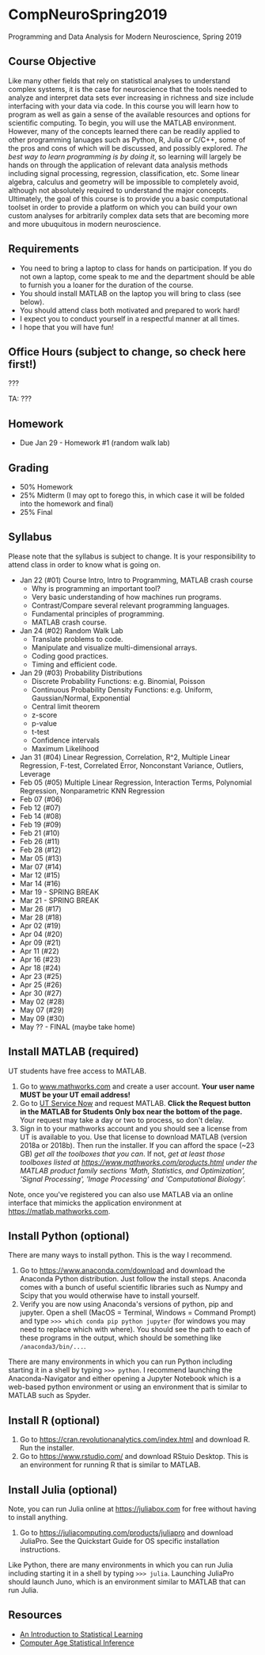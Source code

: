 # CompNeuroSpring2019
Programming and Data Analysis for Modern Neuroscience, Spring 2019

## Course Objective
Like many other fields that rely on statistical analyses to understand complex systems, it is the case for neuroscience that the tools needed to analyze and interpret data sets ever increasing in richness and size include interfacing with your data via code. In this course you will learn how to program as well as gain a sense of the available resources and options for scientific computing. To begin, you will use the MATLAB environment. However, many of the concepts learned there can be readily applied to other programming lanuages such as Python, R, Julia or C/C++, some of the pros and cons of which will be discussed, and possibly explored. *The best way to learn programming is by doing it*, so learning will largely be hands on through the application of relevant data analysis methods including signal processing, regression, classification, etc. Some linear algebra, calculus and geometry will be impossible to completely avoid, although not absolutely required to understand the major concepts. Ultimately, the goal of this course is to provide you a basic computational toolset in order to provide a platform on which you can build your own custom analyses for arbitrarily complex data sets that are becoming more and more ubuquitous in modern neuroscience.

## Requirements
* You need to bring a laptop to class for hands on participation. If you do not own a laptop, come speak to me and the department should be able to furnish you a loaner for the duration of the course.
* You should install MATLAB on the laptop you will bring to class (see below).
* You should attend class both motivated and prepared to work hard!
* I expect you to conduct yourself in a respectful manner at all times.
* I hope that you will have fun!

## Office Hours (subject to change, so check here first!)
???

TA: ???

## Homework
* Due Jan 29 - Homework #1 (random walk lab)

## Grading
* 50% Homework
* 25% Midterm (I may opt to forego this, in which case it will be folded into the homework and final)
* 25% Final

## Syllabus
Please note that the syllabus is subject to change. It is your responsibility to attend class in order to know what is going on.

* Jan 22 (#01) Course Intro, Intro to Programming, MATLAB crash course
  * Why is programming an important tool?
  * Very basic understanding of how machines run programs.
  * Contrast/Compare several relevant programming languages.
  * Fundamental principles of programming.
  * MATLAB crash course.
* Jan 24 (#02) Random Walk Lab
  * Translate problems to code.
  * Manipulate and visualize multi-dimensional arrays.
  * Coding good practices.
  * Timing and efficient code.
* Jan 29 (#03) Probability Distributions
  * Discrete Probability Functions: e.g. Binomial, Poisson
  * Continuous Probability Density Functions: e.g. Uniform, Gaussian/Normal, Exponential
  * Central limit theorem
  * z-score
  * p-value
  * t-test
  * Confidence intervals
  * Maximum Likelihood
* Jan 31 (#04) Linear Regression, Correlation, R^2, Multiple Linear Regression, F-test, Correlated Error, Nonconstant Variance, Outliers, Leverage
* Feb 05 (#05) Multiple Linear Regression, Interaction Terms, Polynomial Regression, Nonparametric KNN Regression
* Feb 07 (#06) 
* Feb 12 (#07) 
* Feb 14 (#08) 
* Feb 19 (#09) 
* Feb 21 (#10) 
* Feb 26 (#11) 
* Feb 28 (#12) 
* Mar 05 (#13) 
* Mar 07 (#14) 
* Mar 12 (#15) 
* Mar 14 (#16) 
* Mar 19 - SPRING BREAK
* Mar 21 - SPRING BREAK
* Mar 26 (#17) 
* Mar 28 (#18) 
* Apr 02 (#19) 
* Apr 04 (#20) 
* Apr 09 (#21) 
* Apr 11 (#22) 
* Apr 16 (#23) 
* Apr 18 (#24) 
* Apr 23 (#25) 
* Apr 25 (#26) 
* Apr 30 (#27) 
* May 02 (#28) 
* May 07 (#29) 
* May 09 (#30) 
* May ?? - FINAL (maybe take home)

## Install MATLAB (required)
UT students have free access to MATLAB.

1. Go to www.mathworks.com and create a user account. **Your user name MUST be your UT email address!**
2. Go to [UT Service Now](https://ut.service-now.com/utss/catalogoverview.do?sysparam_citems_id=f9d65c7c4ff9d200f6897bcd0210c77d&sysparam_cat_id=e0d08b13c3330100c8b837659bba8fb4,Information%20Technology&sys_click_name=features&sys_features=1) and request MATLAB. **Click the Request button in the MATLAB for Students Only box near the bottom of the page.** Your request may take a day or two to process, so don't delay.
3. Sign in to your mathworks account and you should see a license from UT is available to you. Use that license to download MATLAB (version 2018a or 2018b). Then run the installer. If you can afford the space (~23 GB) *get all the toolboxes that you can*. If not, *get at least those toolboxes listed at https://www.mathworks.com/products.html under the MATLAB product family sections 'Math, Statistics, and Optimization', 'Signal Processing', 'Image Processing' and 'Computational Biology'.*

Note, once you've registered you can also use MATLAB via an online interface that mimicks the application environment at https://matlab.mathworks.com.

## Install Python (optional)
There are many ways to install python. This is the way I recommend.

1. Go to https://www.anaconda.com/download and download the Anaconda Python distribution. Just follow the install steps. Anaconda comes with a bunch of useful scientific libraries such as Numpy and Scipy that you would otherwise have to install yourself.
2. Verify you are now using Anaconda's versions of python, pip and jupyter. Open a shell (MacOS = Terminal, Windows = Command Prompt) and type `>>> which conda pip python jupyter` (for windows you may need to replace which with where). You should see the path to each of these programs in the output, which should be something like `/anaconda3/bin/...`.

There are many environments in which you can run Python including starting it in a shell by typing `>>> python`. I recommend launching the Anaconda-Navigator and either opening a Jupyter Notebook which is a web-based python environment or using an environment that is similar to MATLAB such as Spyder.

## Install R (optional)
1. Go to https://cran.revolutionanalytics.com/index.html and download R. Run the installer.
2. Go to https://www.rstudio.com/ and download RStuio Desktop. This is an environment for running R that is similar to MATLAB.

## Install Julia (optional)
Note, you can run Julia online at https://juliabox.com for free without having to install anything.

1. Go to https://juliacomputing.com/products/juliapro and download JuliaPro. See the Quickstart Guide for OS specific installation instructions.

Like Python, there are many environments in which you can run Julia including starting it in a shell by typing `>>> julia`. Launching JuliaPro should launch Juno, which is an environment similar to MATLAB that can run Julia.

## Resources
* [An Introduction to Statistical Learning](https://www-bcf.usc.edu/~gareth/ISL/ISLR%20First%20Printing.pdf)
* [Computer Age Statistical Inference](https://web.stanford.edu/~hastie/CASI/)

